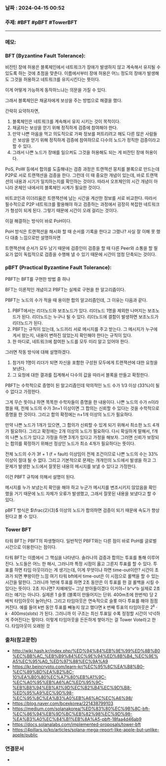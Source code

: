 
### 날짜 : 2024-04-15 00:52

### 주제: #BFT #pBFT #TowerBFT 

---
### 메모: 
### BFT (Byzantine Fault Tolerance): 
비잔틴 장애 허용은 블록체인에서 네트워크가 장애가 발생하지 않고 계속해서 유지될 수 있도록 하는 것에 초점을 맞춘다.
이름에서부터 장애 허용은
어느 정도의 장애가 발생해도 그것을 허용하고 네트워크를 유지시킨다는 뜻이다.

이게 어떻게 가능하게 동작하느냐는 의문을 가질 수 있다.

그래서 블록체인은 채굴자에게 보상을 주는 방법으로 해결을 했다.

간략히 요약하자면,
1. 블록체인은 네트워크를 계속해서 유지 시키는 것이 목적이다.
2. 채굴자는 보상을 얻기 위해 정직하게 검증에 참여해야 한다. 
3. 만약 나쁜 마음을 먹고 의도적으로 가짜 정보를 퍼트리려고 해도 다른 많은 사람들은 보상을 얻기 위해 정직하게 검증에 참여하므로 다수의 노드가 정직한 검증이라고 할 수 있다.
4. 그래서 나쁜 노드가 장애를 일으켜도 그것을 허용해도 되는 게 비잔틴 장애 허용이다.

PoS, PoW 등에서 합의를 도출해내는 검증 과정은
트랜잭션 뭉치를 블록으로 만드는데 
P2P로 서로 트랜잭션을 검증을 한다. 
그런데 이 때 중요한 개념이 있는데, 바로 트랜잭션의 내용과 시기가 일치하는지를 확인하는 것이다.
따라서 오프체인의 시간 개념이 아니라 온체인 내에서의 블록체인 시계가 필요한 것이다.

비트코인과 이더리움은 트랜잭션에 남는 시간을 계산한 정보를 서로 비교한다.
따라서 필수적으로 P2P 네트워크를 활용해야 하고 검증하는 과정에서 굉장히 복잡한 네트워크가 형성이 되게 된다. 
그렇기 때문에 시간이 오래 걸리는 것이다.

이걸 해결하는 방식이 바로 PoH이다.

PoH 방식은 트랜잭션을 해시화 할 때 순서를 기록을 한다고 그랬나?
사실 잘 이해 못 했다
대충 느낌으로만 설명하자면

트랜잭션에 순서가 모두 남기 때문에 
검증인이 검증을 할 때 
다른 Peer와 소통을 할 필요가 없이 독립적으로 검증을 수행해 낼 수 있기 때문에 시간이 엄청 단축되는 것이다.

### pBFT (Practical Byzantine Fault Tolerance):
PBFT는 BFT를 구현한 방법 중 하나

BFT는 이론적인 개념이고 PBFT는 실제로 구현을 한 알고리즘이다.

PBFT는 노드의 수가 적을 때 용이한 합의 알고리즘인데, 그 이유는 다음과 같다.

1. PBFT에서는 리더노드와 보조노드가 있다. 리더노드 1명을 제외한 나머지는 보조노드가 된다. 리더노드는 누구나 될 수 있다. 리더노드에 결함이 발생하면 보조노드가 리더노드가 된다.
2. PBFT는 규칙이 있는데, 노드끼리 서로 메시지를 주고 받는다. 그 메시지가 누구에게서 왔는지, 내용이 변하진 않았는지 확인해야 한다는 규칙이 있다.
3. 한 마디로, 네트워크에 참여한 노드를 모두 미리 알고 있어야 한다.

그러면 작동 방식에 대해 설명하겠다.
1. 참가자 1명이 리더가 되면 자신을 포함한 구성원 모두에게 트랜잭션에 대한 요청을 보낸다.
2. 그 요청에 대한 결과를 집계해서 다수의 값을 따라서 블록을 만들고 확정한다.

PBFT는 수학적으로 증명이 된 알고리즘인데
악의적인 노드 수가 1/3 이상 (33%)이 될 수 없다고 가정한다.

그게 무슨 뜻이냐 하면
똑똑한 수학자들이 증명을 한 내용이다.
나쁜 노드의 수가 n이라 했을 때, 전체 노드의 수가 3n+1 이상이면 그 합의는 신뢰할 수 있다는 것을 수학적으로 증명을 한 것이다.
그리고 합의 확정에는 n+1개 이상의 노드가 필요하다.

만약 나쁜 노드가 1개가 있으면, 그 합의가 신뢰할 수 있게 되기 위해서 최소한 노드 4개가 필요하다.
그리고 확정에는 2개 이상의 노드가 필요하다.
다시 확실하게 말해서, f개의 나쁜 노드가 있다고 가정을 하면 3개가 있다고 가정을 해보자.
그러면 신뢰가 보장되는 합의를 확정하기 위해선 정상인 노드가 최소 4개가 필요하다는 뜻이다.

전체 노드의 수가 3f + 1 (f = fault) 이상임이 전제 조건이므로 
나쁜 노드의 수는 33% 이상이 절대 될 수 없다.
그리고 기본적으로 문제는 개개인의 노드에서 발생을 하고 그 문제가 발생한 노드에서 잘못된 내용의 메시지를 보낼 수 있다고 가정한다.

이건 PBFT 규칙에 의해서 설명이 된다.

메시지를 누가 보냈는지 확인을 해야 하고
누군가 메시지를 변조시키지 않았음을 확인 했을 거기 때문에
노드 자체가 오류가 발생했고, 그래서 잘못된 내용을 보냈다고 할 수 있다.

pBFT 방식은 $\frac{2}{3}$ 이상의 노드가 합의하면 검증이 되기 때문에 속도가 향상된다고 볼 수 있다.
### Tower BFT
타워 BFT는 PBFT의 파생형이다.
일반적인 PBFT와는 다른 점이 바로 PoH를 글로벌 시간으로 이용한다는 점이다.

타워 BFT는 이름에서 그 핵심을 나타낸다.
솔라나의 검증과 합의는 투표를 통해 이루어진다.
노드들은 어느 한 해시, 그러니까 특정 시점이 옳고 그른지 투표를 할 수 있다.
투표를 하면 타임 아웃이라는 게 생기는데, 이게 무엇이냐 하면
time-out이란? 시간이 초과가 되면 뿌왕이란 느낌
여기 타워 bft에서 time-out은 이 시점으로 롤백을 할 수 있는 시간을 말한다.
그러니까 1번에 투표를 하면 2초 동안은 이 투표를 한 걸 롤백을 시킬 수 있다는 뜻이다. 2초 지나면? 지예에잇~ 그냥 받아들이겠다 이거야~! b^v^b 
실제로 2초라는 얘기는 아니다. 실제론 1 슬롯 (블록이 만들어지는 단위. 400m초에 한번씩) 당 2배씩 타임아웃이 늘어난다. 
그리고 타임아웃은 연속적으로 슬롯 마다 투표를 해야 점점 커진다. 
예를 들어 k번 동안 투표를 빼놓지 않고 했다면 
$k$ 번째 투표의 타임아웃은 $2^{k}\cdot k \cdot 400ms (slots)$ 가 된다. 
그러니까 이 구조는 최신 투표일 수록 정정할 시간이 넉넉하게 주어진다는 말이다. 
이렇게 타임아웃을 든든하게 쌓아가는 걸 Tower Vote라고 한다. 
타임아웃이 오래된 것
### 출처(참고문헌)
- http://wiki.hash.kr/index.php/%ED%94%84%EB%9E%99%ED%8B%B0%EC%BB%AC_%EB%B9%84%EC%9E%94%ED%8B%B4_%EC%9E%A5%EC%95%A0_%ED%97%88%EC%9A%A9
- https://kr.beincrypto.com/learn-kr/%EC%95%8C%EA%B8%B0-%EC%89%BD%EA%B2%8C-10%EA%B0%80%EC%A7%80%EB%A1%9C-%EC%A0%95%EB%A6%AC%ED%95%9C-%EB%B8%94%EB%A1%9D%EC%B2%B4%EC%9D%B8-%ED%95%A9%EC%9D%98-%EC%95%8C%EA%B3%A0%EB%A6%AC%EC%A6%98/
- https://blog.naver.com/bcexkorea/221438799103
- https://medium.com/solanakorea/%ED%83%80%EC%9B%8C-bft-%EC%86%94%EB%9D%BC%EB%82%98%EC%9D%98-%EA%B3%A0%EC%84%B1%EB%8A%A5-pbft-18faa4d46ab9
- https://docs.solanalabs.com/implemented-proposals/tower-bft
- https://4pillars.io/ko/articles/solana-mega-report-like-apple-but-unlike-apple/public

### 연결문서
-